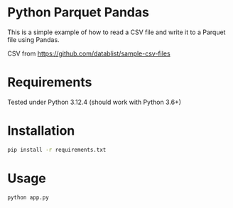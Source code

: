 # Python Parquet Pandas

This is a simple example of how to read a CSV file and write it to a Parquet file using Pandas.

CSV from https://github.com/datablist/sample-csv-files

# Requirements

Tested under Python 3.12.4 (should work with Python 3.6+)

# Installation

```bash
pip install -r requirements.txt
```

# Usage

```bash
python app.py
```
